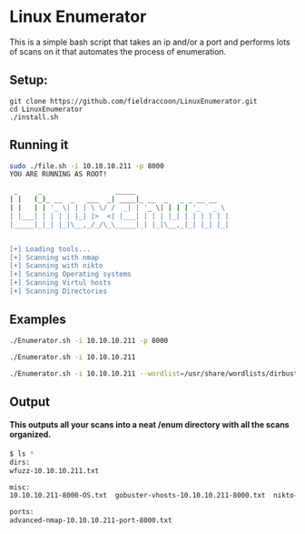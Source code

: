 # Linux Enumerator

This is a simple bash script that takes an ip and/or a port and performs lots of scans on it that automates the process of enumeration.

## Setup:

```
git clone https://github.com/fieldraccoon/LinuxEnumerator.git
cd LinuxEnumerator
./install.sh
```
## Running it

```bash
sudo ./file.sh -i 10.10.10.211 -p 8000                                                                                                                                                                                             3 ⚙
YOU ARE RUNNING AS ROOT!

 _     _                  _____
| |   (_)_ __  _   ___  _| ____|_ __  _   _ _ __ __
| |   | | '_ \| | | \ \/ /  _| | '_ \| | | | '_ ` _ \
| |___| | | | | |_| |>  <| |___| | | | |_| | | | | | |
|_____|_|_| |_|\__,_/_/\_\_____|_| |_|\__,_|_| |_| |_|


[+] Loading tools...
[+] Scanning with nmap                                                                                                                                                                                                                     
[+] Scanning with nikto                                                                                                                                                                                                                    
[+] Scanning Operating systems                                                                                                                                                                                                             
[+] Scanning Virtul hosts                                                                                                                                                                                                                  
[+] Scanning Directories 
```

## Examples

```bash
./Enumerator.sh -i 10.10.10.211 -p 8000
```

```bash
./Enumerator.sh -i 10.10.10.211
```
```bash
./Enumerator.sh -i 10.10.10.211 --wordlist=/usr/share/wordlists/dirbuster/commmon.txt
```
## Output
  
#### This outputs all your scans into a neat /enum directory with all the scans organized.
  
  ```bash
  $ ls *                                                                                                                         2 ⚙
dirs:
wfuzz-10.10.10.211.txt

misc:
10.10.10.211-8000-OS.txt  gobuster-vhosts-10.10.10.211-8000.txt  nikto-scan-10.10.10.211-8000.txt

ports:
advanced-nmap-10.10.10.211-port-8000.txt
```


